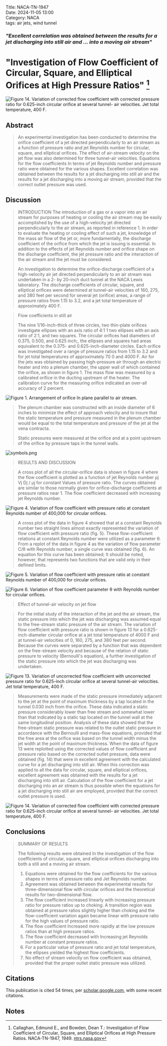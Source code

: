 Title: NACA-TN-1947  
Date: 2024-11-05 13:00  
Category: NACA  
tags: air jets, wind tunnel         

### _"Excellent correlation was obtained between the results for a jet discharging into still air and ... into a moving air stream"_  

# "Investigation of Flow Coefficient of Circular, Square, and Elliptical Orifices at High Pressure Ratios" [^1]  

![Figure 14. Variation of corrected flow coefficient with corrected
pressure ratio for 0.625-inch circular orifice at several tunnel-
air velocities. Jet total temperature, 400 F.](/images%2FNACA-TN-1947%2FFigure%2014.png)  

## Abstract  

>An experimental investigation has been conducted to determine
the orifice coefficient of a jet directed perpendicularly to an air
stream as a function of pressure ratio and jet Reynolds number for
circular, square, and elliptical orifices. The effect of air-stream
velocity on the jet flow was also determined for three tunnel-air
velocities. Equations for the flow coefficients In terms of jet
Reynolds number and pressure ratio were obtained for the various
shapes. Excellent correlation was obtained between the results
for a jet discharging into still air and the results for a jet
discharging into a moving air stream, provided that the correct
outlet pressure was used.  

## Discussion  

>INTRODUCTION
The introduction of a gas or a vapor into an air stream for
purposes of heating or cooling the air stream may be easily 
accomplished by the use of a high-velocity jet directed perpendicularly
to the air stream, as reported in reference 1. In order to evaluate
the heating or cooling effect of such a jet, knowledge of the mass
air flow of the jet or, more fundamentally, the discharge coefficient 
of the orifice from which the jet is issuing is essential. 
In addition to the effects of jet Reynolds number and orifice shape
on the discharge coefficient, the jet pressure ratio and the interaction 
of the air stream and the jet must be considered.  
> 
>An investigation to determine the orifice-discharge coefficient
of a high-velocity air jet directed perpendicularly to an air stream
was undertaken in a 2- by 20-inch duct tunnel at the NACA Lewis
laboratory. The discharge coefficients of circular, square, and
elliptical orifices were determined at tunnel-air velocities of
160, 275, and 380 feet per second for several jet (orifice) areas,
a range of pressure ratios from 1.15 to 3.2, and a jet total 
temperature of approximately 400 F.

>Flow coefficients in still air
> 
>The nine 1/16-inch-thick
of three circles, two
thin-plate orifices investigate
ellipses with an axis ratio of 4:1 1 two ellipses with an axis
ratio of 2:1, and two squares. The circular orifices had diameters
of 0.375, 0.500, and 0.625 inch;, the ellipses and squares had areas
equivalent to the 0.375- and 0.625-inch-diameter circles. Each
orifice was investigated over a range of pressure ratios from 1.15 to
3.2 and for jet total temperatures of approximately 70 0 and 4000 F.
Air for the jets was obtained by passing high-pressure air through
an electric heater and into a plenum chamber, the upper wall of
which contained the orifice, as shown in figure 1. The mass flow
was measured by a calibrated orifice in the ducting upstream of the
heater. The calibration curve for the measuring orifice indicated
an over-all accuracy of 2 percent.  

![Figure 1. Arrangement of orifice In plane parallel to air stream.](/images%2FNACA-TN-1947%2FFigure%201.png)  

>The plenum chamber was constructed with an inside diameter of
6 inches to minimize the effect of approach velocity and to insure
that the static temperature and pressure measured in the plenum
chamber would be equal to the total temperature and pressure of the
jet at the vena contracta.  
> 
>Static pressures were measured at the orifice and at a point
upstream of the orifice by pressure taps in the tunnel walls.

![symbols.png](/images%2FNACA-TN-1947%2Fsymbols.png)  

>RESULTS AND DISCUSSION  

>A cross plot of all the circular-orifice data is shown in
figure 4 where the flow coefficient is plotted as a function of jet
Reynolds number ρj Vj Dj / μj for constant Values of pressure ratio. 
The curves obtained are similar to those normally given for 
orifice-discharge coefficients at pressure ratios near 1. 
The flow coefficient decreased with increasing jet Reynolds number.  

![Figure 4. Variation of flow coefficient with pressure ratio at
constant Reynolds number of 400,000 for circular orifices.](/images%2FNACA-TN-1947%2FFigure%204.png)  

> A cross plot of the data in figure 4 showed that at a constant
Reynolds number two straight lines almost exactly represented the
variation of flow coefficient with pressure ratio (fig. 5).
These flow-coefficient relations at constant Reynolds number
were utilized as a parameter θ. From a replot of the data in
figure 4 as the variation of flow parameter C/θ with Reynolds
number, a single curve was obtained (fig. 6). An equation for this
curve has been obtained; It should be noted, however, that represents 
two functions that are valid only in their defined limits.

![Figure 5. Variation of flow coefficient with pressure ratio at
constant Reynolds number of 400,000 for circular orifices.](/images%2FNACA-TN-1947%2FFigure%205.png)  

![Figure 6. Variation of flow coefficient parameter θ with Reynolds number for circular orifices.](/images%2FNACA-TN-1947%2FFigure%206.png)  

>Effect of tunnel-air velocity on jet flow

>For the initial
study of the interaction of the jet and the air stream, the static
pressure into which the jet was discharging was assumed equal to
the free-stream static pressure of the air stream. The variation
of flow coefficient with pressure ratio is shown in figure 13 for a
0.625-inch-diameter circular orifice at a jet total temperature of
4000 F and at tunnel-air velocities of 0, 160, 275, and 380 feet
per second. Because the curves were separated by a function that
was dependent on the free-stream velocity and because of the relation 
of static pressure to velocity (Bernoulli's equation), a further 
investigation of the static pressure into which the jet was
discharging was undertaken.  

![Figure 13. Variation of uncorrected flow coefficient with
uncorrected pressure ratio for 0.625-inch circular orifice at
several tunnel-air velocities. Jet total temperature, 400 F.](/images%2FNACA-TN-1947%2FFigure%2013.png)  

>Measurements were made of the static pressure immediately
adjacent to the jet at the point of maximum thickness by a tap
located in the tunnel 0.030 inch from the orifice. These data indicated 
a static pressure considerably lower than free stream and
somewhat lower than that indicated by a static tap located on the
tunnel wall at the same longitudinal position. Analysis of these
data showed that the free-stream static pressure was related to the
outlet static pressure in accordance with the Bernoulli and mass-flow 
equations, provided that the free area at the orifice was based
on the tunnel width minus the jet width at the point of maximum
thickness. When the data of figure 13 were replotted using the
corrected values of flow coefficient and pressure ratio based on the
corrected outlet pressure, data were obtained (fig. 14) that were in
excellent agreement with the calculated curve for a jet discharging
into still air. When this correction was applied to all the data
for circular, square, and elliptical orifices, excellent agreement
was obtained with the results for a jet discharging into still air.
Calculation of the flow coefficient for a jet discharging into an
air stream is thus possible when the equations for a jet discharging
into still air are employed, provided that the correct outlet pressure 
is used.  

![Figure 14. Variation of corrected flow coefficient with corrected
pressure ratio for 0.625-inch circular orifice at several tunnel-
air velocities. Jet total temperature, 400 F.](/images%2FNACA-TN-1947%2FFigure%2014.png)  

## Conclusions  

>SUMMARY OF RESULTS  
> 
>The following results were obtained In the investigation of
the flow coefficients of circular, square, and elliptical orifices
discharging into both a still and a moving air stream.  
>1. Equations were obtained for the flow coefficients for the
various shapes in terms of pressure ratio and Jet Reynolds number.  
>2. Agreement was obtained between the experimental results for
three-dimensional flow with circular orifices and the theoretical
results for two-dimensional flow.  
>3. The flow coefficient increased linearly with increasing
pressure ratio for pressure ratios up to choking. A transition
region was obtained at pressure ratios slightly higher than
choking and the flow-coefficient variation again became linear with
pressure ratio for the high values of pressure ratio.  
>4. The flow coefficient Increased more rapidly at the low
pressure ratios than at high pressure ratios.  
>5. The flow coefficient decreased with Increasing jet Reynolds
number at constant pressure ratios.  
>6. For a particular value of pressure ratio and jet total
temperature, the ellipses yielded the highest flow coefficients.  
>7. No effect of stream velocity on flow coefficient was
obtained, provided that the proper outlet static pressure was
utilized.  

## Citations  

This publication is cited 54 times, per [scholar.google.com](https://scholar.google.com/scholar?hl=en&as_sdt=0%2C48&q=Investigation+of+Flow+Coefficient+of+Circular%2C+Square%2C+and+Elliptical+Orifices+at+High+Pressure+Ratios&btnG=), 
with some recent citations.  

## Notes  
[^1]: Callaghan, Edmund E., and Bowden, Dean T.: Investigation of Flow Coefficient of Circular, Square, and Elliptical Orifices at High Pressure Ratios. NACA-TN-1947, 1949. [ntrs.nasa.gov](https://ntrs.nasa.gov/citations/19810068720)  

